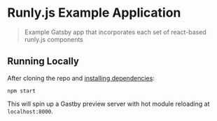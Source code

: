 # Runly.js Example Application

> Example Gatsby app that incorporates each set of react-based runly.js components

## Running Locally

After cloning the repo and [installing dependencies](../../README.md#running-locally):

```
npm start
```

This will spin up a Gastby preview server with hot module reloading at `localhost:8000`.

